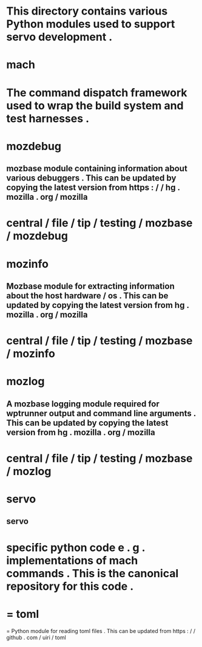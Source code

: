This
directory
contains
various
Python
modules
used
to
support
servo
development
.
=
mach
=
The
command
dispatch
framework
used
to
wrap
the
build
system
and
test
harnesses
.
=
mozdebug
=
mozbase
module
containing
information
about
various
debuggers
.
This
can
be
updated
by
copying
the
latest
version
from
https
:
/
/
hg
.
mozilla
.
org
/
mozilla
-
central
/
file
/
tip
/
testing
/
mozbase
/
mozdebug
=
mozinfo
=
Mozbase
module
for
extracting
information
about
the
host
hardware
/
os
.
This
can
be
updated
by
copying
the
latest
version
from
hg
.
mozilla
.
org
/
mozilla
-
central
/
file
/
tip
/
testing
/
mozbase
/
mozinfo
=
mozlog
=
A
mozbase
logging
module
required
for
wptrunner
output
and
command
line
arguments
.
This
can
be
updated
by
copying
the
latest
version
from
hg
.
mozilla
.
org
/
mozilla
-
central
/
file
/
tip
/
testing
/
mozbase
/
mozlog
=
servo
=
servo
-
specific
python
code
e
.
g
.
implementations
of
mach
commands
.
This
is
the
canonical
repository
for
this
code
.
=
=
toml
=
=
Python
module
for
reading
toml
files
.
This
can
be
updated
from
https
:
/
/
github
.
com
/
uiri
/
toml
